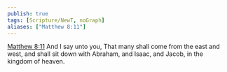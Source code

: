 ```yaml
---
publish: true
tags: [Scripture/NewT, noGraph]
aliases: ["Matthew 8:11"]
---
```

[Matthew 8:11](https://churchofjesuschrist.org/study/scriptures/nt/matt/8?lang=eng&id=p11#p11) And I say unto you, That many shall come from the east and west, and shall sit down with Abraham, and Isaac, and Jacob, in the kingdom of heaven.
